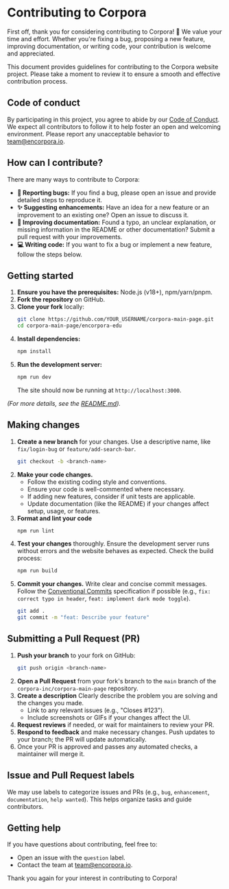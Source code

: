 # Contributing to Corpora

First off, thank you for considering contributing to Corpora! 🎉 We value your time and effort. Whether you're fixing a bug, proposing a new feature, improving documentation, or writing code, your contribution is welcome and appreciated.

This document provides guidelines for contributing to the Corpora website project. Please take a moment to review it to ensure a smooth and effective contribution process.

## Code of conduct

By participating in this project, you agree to abide by our [Code of Conduct](CODE_OF_CONDUCT.md). We expect all contributors to follow it to help foster an open and welcoming environment. Please report any unacceptable behavior to team@encorpora.io.


## How can I contribute?

There are many ways to contribute to Corpora:

*   **🐛 Reporting bugs:** If you find a bug, please open an issue and provide detailed steps to reproduce it.
*   **✨ Suggesting enhancements:** Have an idea for a new feature or an improvement to an existing one? Open an issue to discuss it.
*   **📝 Improving documentation:** Found a typo, an unclear explanation, or missing information in the README or other documentation? Submit a pull request with your improvements.
*   **💻 Writing code:** If you want to fix a bug or implement a new feature, follow the steps below.

## Getting started

1.  **Ensure you have the prerequisites:** Node.js (v18+), npm/yarn/pnpm.
2.  **Fork the repository** on GitHub.
3.  **Clone your fork** locally:
    ```bash
    git clone https://github.com/YOUR_USERNAME/corpora-main-page.git
    cd corpora-main-page/encorpora-edu
    ```
4.  **Install dependencies:**
    ```bash
    npm install
    ```
5.  **Run the development server:**
    ```bash
    npm run dev
    ```
    The site should now be running at `http://localhost:3000`.

*(For more details, see the [README.md](README.md#set-up-guide)).*

## Making changes

1.  **Create a new branch** for your changes. Use a descriptive name, like `fix/login-bug` or `feature/add-search-bar`.
    ```bash
    git checkout -b <branch-name>
    ```
2.  **Make your code changes.**
    *   Follow the existing coding style and conventions.
    *   Ensure your code is well-commented where necessary.
    *   If adding new features, consider if unit tests are applicable.
    *   Update documentation (like the README) if your changes affect setup, usage, or features.
3.  **Format and lint your code** 
    ```bash
    npm run lint
    ```
4.  **Test your changes** thoroughly. Ensure the development server runs without errors and the website behaves as expected. Check the build process:
    ```bash
    npm run build
    ```
5.  **Commit your changes.** Write clear and concise commit messages. Follow the [Conventional Commits](https://www.conventionalcommits.org/) specification if possible (e.g., `fix: correct typo in header`, `feat: implement dark mode toggle`).
    ```bash
    git add .
    git commit -m "feat: Describe your feature"
    ```

## Submitting a Pull Request (PR)

1.  **Push your branch** to your fork on GitHub:
    ```bash
    git push origin <branch-name>
    ```
2.  **Open a Pull Request** from your fork's branch to the `main` branch of the `corpora-inc/corpora-main-page` repository.
3.  **Create a description**  Clearly describe the problem you are solving and the changes you made.
    *   Link to any relevant issues (e.g., "Closes #123").
    *   Include screenshots or GIFs if your changes affect the UI.
4.  **Request reviews** if needed, or wait for maintainers to review your PR.
5.  **Respond to feedback** and make necessary changes. Push updates to your branch; the PR will update automatically.
6.  Once your PR is approved and passes any automated checks, a maintainer will merge it.

## Issue and Pull Request labels

We may use labels to categorize issues and PRs (e.g., `bug`, `enhancement`, `documentation`, `help wanted`). This helps organize tasks and guide contributors.

## Getting help

If you have questions about contributing, feel free to:

*   Open an issue with the `question` label.
*   Contact the team at team@encorpora.io.

Thank you again for your interest in contributing to Corpora!